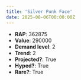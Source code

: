 ```yaml
---
title: 'Silver Punk Face'
date: 2025-08-06T00:00:00Z
---
```

- **RAP**: 362875
- **Value**: 290000
- **Demand level**: 2
- **Trend**: 2
- **Projected?**: True
- **Hyped?**: True
- **Rare?**: True
